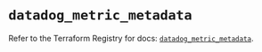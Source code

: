 # `datadog_metric_metadata`

Refer to the Terraform Registry for docs: [`datadog_metric_metadata`](https://registry.terraform.io/providers/datadog/datadog/3.66.0/docs/resources/metric_metadata).
